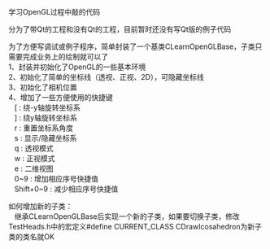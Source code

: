 学习OpenGL过程中敲的代码

分为了带Qt的工程和没有Qt的工程，目前暂时还没有写Qt版的例子代码

为了方便写调试或例子程序，简单封装了一个基类CLearnOpenGLBase，子类只需要完成业务上的绘制就可以了<br/>
    1、封装并初始化了OpenGL的一些基本环境<br/>
    2、初始化了简单的坐标线（透视、正视、2D），可隐藏坐标线 <br/>
    3、初始化了相机位置<br/>
    4、增加了一些方便使用的快捷键<br/>
  	&nbsp;&nbsp;&nbsp;[ : 绕-y轴旋转坐标系<br/>
	&nbsp;&nbsp;&nbsp;] : 绕y轴旋转坐标系<br/>
	&nbsp;&nbsp;&nbsp;r : 重置坐标系角度<br/>
	&nbsp;&nbsp;&nbsp;s : 显示/隐藏坐标系<br/>
	&nbsp;&nbsp;&nbsp;q : 透视模式<br/>
	&nbsp;&nbsp;&nbsp;w : 正视模式<br/>
	&nbsp;&nbsp;&nbsp;e : 二维视图<br/>
	&nbsp;&nbsp;&nbsp;0~9 : 增加相应序号快捷值<br/>
	&nbsp;&nbsp;&nbsp;Shift+0~9 : 减少相应序号快捷值<br/>
  
如何增加新的子类：<br/>
&nbsp;&nbsp;&nbsp;继承CLearnOpenGLBase后实现一个新的子类，如果要切换子类，修改TestHeads.h中的宏定义#define CURRENT_CLASS CDrawIcosahedron为新子类的类名就OK
